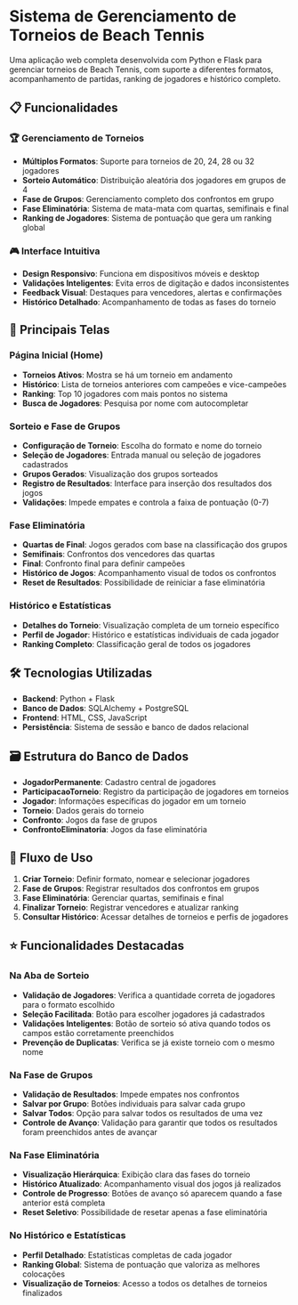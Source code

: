 # Sistema de Gerenciamento de Torneios de Beach Tennis

Uma aplicação web completa desenvolvida com Python e Flask para gerenciar torneios de Beach Tennis, com suporte a diferentes formatos, acompanhamento de partidas, ranking de jogadores e histórico completo.

## 📋 Funcionalidades

### 🏆 Gerenciamento de Torneios

- **Múltiplos Formatos**: Suporte para torneios de 20, 24, 28 ou 32 jogadores
- **Sorteio Automático**: Distribuição aleatória dos jogadores em grupos de 4
- **Fase de Grupos**: Gerenciamento completo dos confrontos em grupo
- **Fase Eliminatória**: Sistema de mata-mata com quartas, semifinais e final
- **Ranking de Jogadores**: Sistema de pontuação que gera um ranking global

### 🎮 Interface Intuitiva

- **Design Responsivo**: Funciona em dispositivos móveis e desktop
- **Validações Inteligentes**: Evita erros de digitação e dados inconsistentes
- **Feedback Visual**: Destaques para vencedores, alertas e confirmações
- **Histórico Detalhado**: Acompanhamento de todas as fases do torneio

## 📱 Principais Telas

### Página Inicial (Home)
- **Torneios Ativos**: Mostra se há um torneio em andamento
- **Histórico**: Lista de torneios anteriores com campeões e vice-campeões
- **Ranking**: Top 10 jogadores com mais pontos no sistema
- **Busca de Jogadores**: Pesquisa por nome com autocompletar

### Sorteio e Fase de Grupos
- **Configuração de Torneio**: Escolha do formato e nome do torneio
- **Seleção de Jogadores**: Entrada manual ou seleção de jogadores cadastrados
- **Grupos Gerados**: Visualização dos grupos sorteados
- **Registro de Resultados**: Interface para inserção dos resultados dos jogos
- **Validações**: Impede empates e controla a faixa de pontuação (0-7)

### Fase Eliminatória
- **Quartas de Final**: Jogos gerados com base na classificação dos grupos
- **Semifinais**: Confrontos dos vencedores das quartas
- **Final**: Confronto final para definir campeões
- **Histórico de Jogos**: Acompanhamento visual de todos os confrontos
- **Reset de Resultados**: Possibilidade de reiniciar a fase eliminatória

### Histórico e Estatísticas
- **Detalhes do Torneio**: Visualização completa de um torneio específico
- **Perfil de Jogador**: Histórico e estatísticas individuais de cada jogador
- **Ranking Completo**: Classificação geral de todos os jogadores

## 🛠️ Tecnologias Utilizadas

- **Backend**: Python + Flask
- **Banco de Dados**: SQLAlchemy + PostgreSQL
- **Frontend**: HTML, CSS, JavaScript
- **Persistência**: Sistema de sessão e banco de dados relacional

## 🗃️ Estrutura do Banco de Dados

- **JogadorPermanente**: Cadastro central de jogadores
- **ParticipacaoTorneio**: Registro da participação de jogadores em torneios
- **Jogador**: Informações específicas do jogador em um torneio
- **Torneio**: Dados gerais do torneio
- **Confronto**: Jogos da fase de grupos
- **ConfrontoEliminatoria**: Jogos da fase eliminatória

## 🚀 Fluxo de Uso

1. **Criar Torneio**: Definir formato, nomear e selecionar jogadores
2. **Fase de Grupos**: Registrar resultados dos confrontos em grupos
3. **Fase Eliminatória**: Gerenciar quartas, semifinais e final
4. **Finalizar Torneio**: Registrar vencedores e atualizar ranking
5. **Consultar Histórico**: Acessar detalhes de torneios e perfis de jogadores

## ⭐ Funcionalidades Destacadas

### Na Aba de Sorteio
- **Validação de Jogadores**: Verifica a quantidade correta de jogadores para o formato escolhido
- **Seleção Facilitada**: Botão para escolher jogadores já cadastrados
- **Validações Inteligentes**: Botão de sorteio só ativa quando todos os campos estão corretamente preenchidos
- **Prevenção de Duplicatas**: Verifica se já existe torneio com o mesmo nome

### Na Fase de Grupos
- **Validação de Resultados**: Impede empates nos confrontos
- **Salvar por Grupo**: Botões individuais para salvar cada grupo
- **Salvar Todos**: Opção para salvar todos os resultados de uma vez
- **Controle de Avanço**: Validação para garantir que todos os resultados foram preenchidos antes de avançar

### Na Fase Eliminatória
- **Visualização Hierárquica**: Exibição clara das fases do torneio
- **Histórico Atualizado**: Acompanhamento visual dos jogos já realizados
- **Controle de Progresso**: Botões de avanço só aparecem quando a fase anterior está completa
- **Reset Seletivo**: Possibilidade de resetar apenas a fase eliminatória

### No Histórico e Estatísticas
- **Perfil Detalhado**: Estatísticas completas de cada jogador
- **Ranking Global**: Sistema de pontuação que valoriza as melhores colocações
- **Visualização de Torneios**: Acesso a todos os detalhes de torneios finalizados
